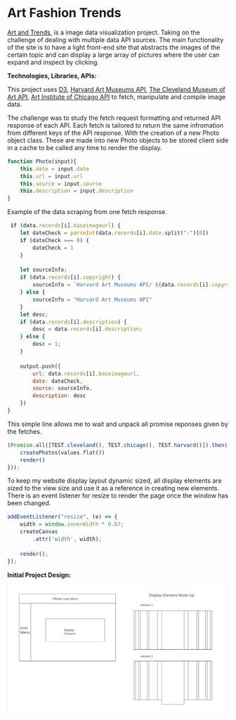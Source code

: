 # Art Fashion Trends
[Art and Trends](https://bdongo.github.io/fashiontrends/), is a image data visualization project. Taking on the challenge of dealing with multiple data API sources. The main functionality of the site is to have a light front-end site that abstracts the images of the certain topic and can display a large array of pictures where the user can expand and inspect by clicking. 

__Technologies, Libraries, APIs:__

This project uses [D3](https://d3js.org/), [Harvard Art Museums API](https://github.com/harvardartmuseums/api-docs), [The Cleveland Museum of Art API](https://openaccess-api.clevelandart.org/), [Art Institute of Chicago API](https://api.artic.edu/docs/#introduction) to fetch, manipulate and compile image data.


The challenge was to study the fetch request formatting and returned API response of each API. Each fetch is tailored to return the same infromation from different keys of the API response. With the creation of a new Photo object class. These are made into new Photo objects to be stored client side in a cache to be called any time to render the display.

```javascript
function Photo(input){
    this.date = input.date 
    this.url = input.url
    this.source = input.source
    this.description = input.description
}
```
Example of the data scraping from one fetch response.

```javascript
 if (data.records[i].baseimageurl) {
    let dateCheck = parseInt(data.records[i].date.split("-")[0])
    if (dateCheck === 0) {
        dateCheck = 1
    }

    let sourceInfo;
    if (data.records[i].copyright) {
        sourceInfo = `Harvard Art Museums API/ ${data.records[i].copyright}`
    } else {
        sourceInfo = "Harvard Art Museums API"
    }
    let desc;
    if (data.records[i].description) {
        desc = data.records[i].description;
    } else {
        desc = 1;
    }

    output.push({ 
        url: data.records[i].baseimageurl,
        date: dateCheck,
        source: sourceInfo,
        description: desc
    })
}
```

This simple line allows me to wait and unpack all promise reponses given by the fetches.

```javascript
(Promise.all([TEST.cleveland(), TEST.chicago(), TEST.harvard()]).then((values) => {
    createPhotos(values.flat())
    render()
}));
```

To keep my website display layout dynamic sized, all display elements are sized to the view size and use it as a reference in creating new elements. There is an event listener for resize to render the page once the window has been changed.

```javascript
addEventListener("resize", (e) => {
    width = window.innerWidth * 0.67;
    createCanvas
        .attr('width', width);

    render();
});
```


__Initial Project Design:__

![wireframe image](assets/wireframe.png)